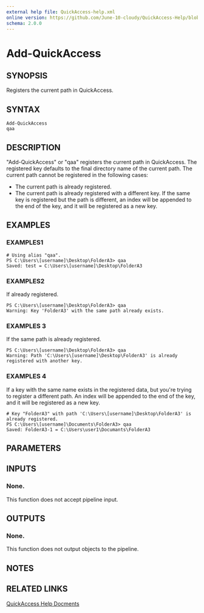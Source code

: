 ```yaml
---
external help file: QuickAccess-help.xml
online version: https://github.com/June-10-cloudy/QuickAccess-Help/blob/main/en-US/QuickAccess-help.xml
schema: 2.0.0
---
```

# Add-QuickAccess
## SYNOPSIS
Registers the current path in QuickAccess.
## SYNTAX
```
Add-QuickAccess
qaa
```
## DESCRIPTION
"Add-QuickAccess" or "qaa" registers the current path in QuickAccess.
The registered key defaults to the final directory name of the current path.
The current path cannot be registered in the following cases:
* The current path is already registered.
* The current path is already registered with a different key.
If the same key is registered but the path is different, an index will be appended to the end of the key, and it will be registered as a new key.
## EXAMPLES
### EXAMPLES1
```
# Using alias "qaa".
PS C:\Users\[username]\Desktop\FolderA3> qaa
Saved: test = C:\Users\[username]\Desktop\FolderA3
```
### EXAMPLES2
If already registered.
```
PS C:\Users\[username]\Desktop\FolderA3> qaa
Warning: Key 'FolderA3' with the same path already exists.
```
### EXAMPLES 3
If the same path is already registered.
```
PS C:\Users\[username]\Desktop\FolderA3> qaa
Warning: Path 'C:\Users\[username]\Desktop\FolderA3' is already registered with another key.
```
### EXAMPLES 4
If a key with the same name exists in the registered data, but you're trying to register a different path.
An index will be appended to the end of the key, and it will be registered as a new key.
```
# Key "FolderA3" with path 'C:\Users\[username]\Desktop\FolderA3' is already registered.
PS C:\Users\[username]\Documents\FolderA3> qaa
Saved: FolderA3-1 = C:\Users\user1\Documants\FolderA3
```
## PARAMETERS
## INPUTS
### None. 
This function does not accept pipeline input.
## OUTPUTS
### None. 
This function does not output objects to the pipeline.
## NOTES
## RELATED LINKS
[QuickAccess Help Docments](https://github.com/June-10-cloudy/QuickAccess-Help)
